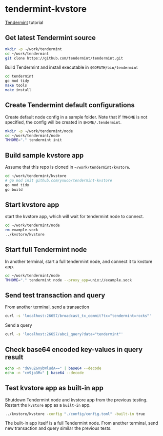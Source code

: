 # tendermint-kvstore

[Tendermint](https://github.com/tendermint/tendermint) tutorial

## Get latest Tendermint source

```bash
mkdir -p ~/work/tendermint
cd ~/work/tendermint
git clone https://github.com/tendermint/tendermint.git
```

Build Tendermint and install executable in `$GOPATH/bin/tendermint`

```bash
cd tendermint
go mod tidy
make tools
make install
```

## Create Tendermint default configurations

Create default node config in a sample folder. Note that if `TMHOME` is not specified, the config will be created in `$HOME/.tendermint`.

```bash
mkdir -p ~/work/tendermint/node
cd ~/work/tendermint/node
TMHOME="." tendermint init
```

## Build sample kvstore app

Assume that this repo is cloned in `~/work/tendermint/kvstore`.

```bash
cd ~/work/tendermint/kvstore
# go mod init github.com/yxuco/tendermint-kvstore
go mod tidy
go build
```

## Start kvstore app

start the kvstore app, which will wait for tendermint node to connect.

```bash
cd ~/work/tendermint/node
rm example.sock
../kvstore/kvstore
```

## Start full Tendermint node

In another terminal, start a full tendermint node, and connect it to kvstore app.

```bash
cd ~/work/tendermint/node
TMHOME="." tendermint node --proxy_app=unix://example.sock
```

## Send test transaction and query

From another terminal, send a transaction

```bash
curl -s 'localhost:26657/broadcast_tx_commit?tx="tendermint=rocks"'
```

Send a query

```bash
curl -s 'localhost:26657/abci_query?data="tendermint"'
```

## Check base64 encoded key-values in query result

```bash
echo -n "dGVuZGVybWludA==" | base64 --decode
echo -n "cm9ja3M=" | base64 --decode
```

## Test kvstore app as built-in app

Shutdown Tendermint node and kvstore app from the previous testing. Restart the `kvstore` app as a `built-in` app.

```bash
../kvstore/kvstore -config "./config/config.toml" -built-in true
```

The built-in app itself is a full Tendermint node. From another terminal, send new transaction and query similar the previous tests.
